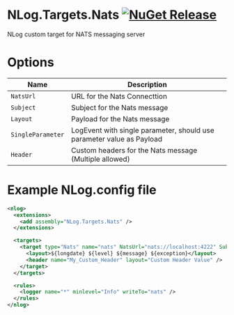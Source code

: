 ﻿# NLog.Targets.Nats [![NuGet Release](https://img.shields.io/nuget/vpre/NLog.Targets.Nats.svg)](https://nuget.org/packages/NLog.Targets.Nats) 
NLog custom target for NATS messaging server

# Options

| Name    | Description |
|---------|-------------|
| `NatsUrl` | URL for the Nats Connecttion |
| `Subject` | Subject for the Nats message |
| `Layout`  | Payload for the Nats message |
| `SingleParameter` | LogEvent with single parameter, should use parameter value as Payload |
| `Header`  | Custom headers for the Nats message (Multiple allowed) |

# Example NLog.config file
```xml
<nlog>
  <extensions>
    <add assembly="NLog.Targets.Nats" />
  </extensions>

  <targets>
    <target type="Nats" name="nats" NatsUrl="nats://localhost:4222" Subject="logs">
      <layout>${longdate} ${level} ${message} ${exception}</layout>
      <header name="My_Custom_Header" layout="Custom Header Value" />  <!-- Multiple allowed -->
    </target>
  </targets>

  <rules>
    <logger name="*" minlevel="Info" writeTo="nats" />
  </rules>
</nlog>
```
